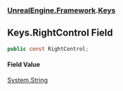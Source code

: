 ### [UnrealEngine.Framework](./UnrealEngine-Framework.md 'UnrealEngine.Framework').[Keys](./UnrealEngine-Framework-Keys.md 'UnrealEngine.Framework.Keys')
## Keys.RightControl Field
  
```csharp
public const RightControl;
```
#### Field Value
[System.String](https://docs.microsoft.com/en-us/dotnet/api/System.String 'System.String')  
